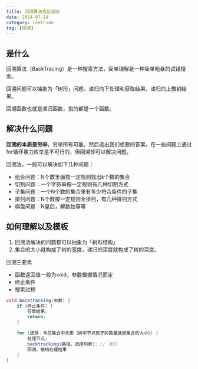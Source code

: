 ```yaml
---
title: 回溯算法理论基础
date: 2024-07-14
category: leetcode
tag: [回溯]
---
```




## 是什么

回溯算法（BackTracing）是一种搜索方法，简单理解是一种简单粗暴的试错搜索。

回溯问题可以抽象为「树形」问题，递归向下处理和获取结果，递归向上撤销结果。

回溯函数也就是递归函数，指的都是一个函数。

## 解决什么问题

**回溯的本质是穷举**，穷举所有可能，然后选出我们想要的答案。在一些问题上通过for循环暴力枚举是不可行的，但回溯却可以解决问题。

回溯法，一般可以解决如下几种问题：

- 组合问题：N个数里面按一定规则找出k个数的集合
- 切割问题：一个字符串按一定规则有几种切割方式
- 子集问题：一个N个数的集合里有多少符合条件的子集
- 排列问题：N个数按一定规则全排列，有几种排列方式
- 棋盘问题：N皇后，解数独等等

## 如何理解以及模板

1. 回溯法解决的问题都可以抽象为「树形结构」
2. 集合的大小就构成了树的宽度，递归的深度就构成了树的深度。

回溯三要素

- 函数返回值一般为void，参数根据情况而定
- 终止条件
- 搜索过程

```java
void backtracking(参数) {
    if (终止条件) {
        存放结果;
        return;
    }

    for (选择：本层集合中元素（树中节点孩子的数量就是集合的大小）) {
        处理节点;
        backtracking(路径，选择列表); // 递归
        回溯，撤销处理结果
    }
}
```

